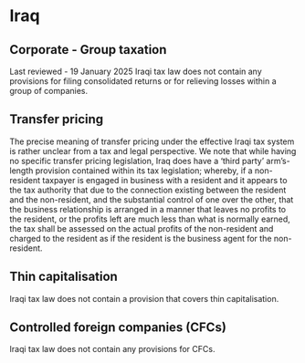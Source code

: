 # Iraq
## Corporate - Group taxation
Last reviewed - 19 January 2025
Iraqi tax law does not contain any provisions for filing consolidated returns or for relieving losses within a group of companies.
## Transfer pricing
The precise meaning of transfer pricing under the effective Iraqi tax system is rather unclear from a tax and legal perspective.
We note that while having no specific transfer pricing legislation, Iraq does have a ‘third party’ arm’s-length provision contained within its tax legislation; whereby, if a non-resident taxpayer is engaged in business with a resident and it appears to the tax authority that due to the connection existing between the resident and the non-resident, and the substantial control of one over the other, that the business relationship is arranged in a manner that leaves no profits to the resident, or the profits left are much less than what is normally earned, the tax shall be assessed on the actual profits of the non-resident and charged to the resident as if the resident is the business agent for the non-resident.
## Thin capitalisation
Iraqi tax law does not contain a provision that covers thin capitalisation.
## Controlled foreign companies (CFCs)
Iraqi tax law does not contain any provisions for CFCs.
